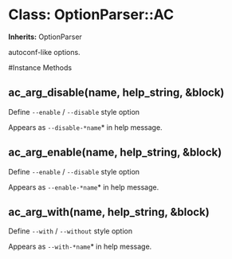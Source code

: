 # Class: OptionParser::AC
**Inherits:** OptionParser
    

autoconf-like options.



#Instance Methods
## ac_arg_disable(name, help_string, &block) [](#method-i-ac_arg_disable)
Define `--enable` / `--disable` style option

Appears as `--disable-*name`* in help message.

## ac_arg_enable(name, help_string, &block) [](#method-i-ac_arg_enable)
Define `--enable` / `--disable` style option

Appears as `--enable-*name`* in help message.

## ac_arg_with(name, help_string, &block) [](#method-i-ac_arg_with)
Define `--with` / `--without` style option

Appears as `--with-*name`* in help message.

